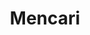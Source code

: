 ---
title: "Mencari" # in any language you want
layout: "search" # is necessary
searchHidden: true
description: "Cari melalui Halaman TLDR"
placeholder: "Cari di sini"
---